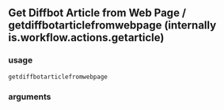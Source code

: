 
## Get Diffbot Article from Web Page / getdiffbotarticlefromwebpage (internally is.workflow.actions.getarticle)

### usage
`getdiffbotarticlefromwebpage `

### arguments

